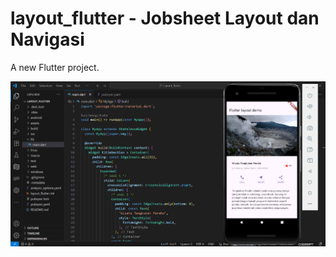 # layout_flutter - Jobsheet Layout dan Navigasi

A new Flutter project.

![Hasil Praktikum](assets/screenshots/hasil_praktikum.png)